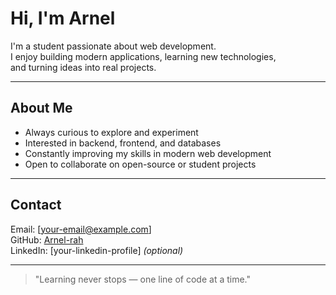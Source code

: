 # Hi, I'm Arnel

I'm a student passionate about web development.  
I enjoy building modern applications, learning new technologies,  
and turning ideas into real projects.

---

## About Me
- Always curious to explore and experiment  
- Interested in backend, frontend, and databases  
- Constantly improving my skills in modern web development  
- Open to collaborate on open-source or student projects  

---

## Contact
Email: [your-email@example.com]  
GitHub: [Arnel-rah](https://github.com/Arnel-rah)  
LinkedIn: [your-linkedin-profile] *(optional)*  

---

> "Learning never stops — one line of code at a time."
